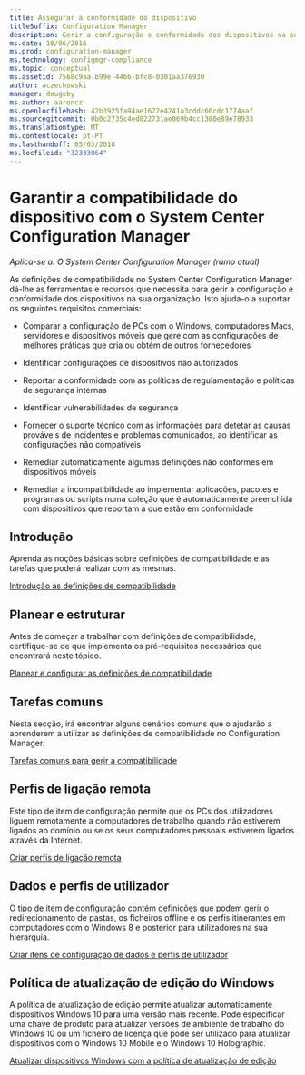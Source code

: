 ```yaml
---
title: Assegurar a conformidade do dispositivo
titleSuffix: Configuration Manager
description: Gerir a configuração e conformidade dos dispositivos na sua organização ao utilizar o System Center Configuration Manager.
ms.date: 10/06/2016
ms.prod: configuration-manager
ms.technology: configmgr-compliance
ms.topic: conceptual
ms.assetid: 7568c9aa-b99e-4466-bfc8-0301aa376930
author: aczechowski
manager: dougeby
ms.author: aaroncz
ms.openlocfilehash: 42b3925fa94ae1672e4241a3cddc66cdc1774aaf
ms.sourcegitcommit: 0b0c2735c4ed822731ae069b4cc1380e89e78933
ms.translationtype: MT
ms.contentlocale: pt-PT
ms.lasthandoff: 05/03/2018
ms.locfileid: "32333064"
---
```

# <a name="ensure-device-compliance-with-system-center-configuration-manager"></a>Garantir a compatibilidade do dispositivo com o System Center Configuration Manager

*Aplica-se a: O System Center Configuration Manager (ramo atual)*

As definições de compatibilidade no System Center Configuration Manager dá-lhe as ferramentas e recursos que necessita para gerir a configuração e conformidade dos dispositivos na sua organização. Isto ajuda-o a suportar os seguintes requisitos comerciais:  

-   Comparar a configuração de PCs com o Windows, computadores Macs, servidores e dispositivos móveis que gere com as configurações de melhores práticas que cria ou obtém de outros fornecedores  

-   Identificar configurações de dispositivos não autorizados  

-   Reportar a conformidade com as políticas de regulamentação e políticas de segurança internas  

-   Identificar vulnerabilidades de segurança  

-   Fornecer o suporte técnico com as informações para detetar as causas prováveis de incidentes e problemas comunicados, ao identificar as configurações não compatíveis  

-   Remediar automaticamente algumas definições não conformes em dispositivos móveis  

-   Remediar a incompatibilidade ao implementar aplicações, pacotes e programas ou scripts numa coleção que é automaticamente preenchida com dispositivos que reportam a que estão em conformidade  


## <a name="get-started"></a>Introdução  
 Aprenda as noções básicas sobre definições de compatibilidade e as tarefas que poderá realizar com as mesmas.  

 [Introdução às definições de compatibilidade](../../compliance/get-started/get-started-with-compliance-settings.md)  

## <a name="plan-and-design"></a>Planear e estruturar  
 Antes de começar a trabalhar com definições de compatibilidade, certifique-se de que implementa os pré-requisitos necessários que encontrará neste tópico.  

 [Planear e configurar as definições de compatibilidade](../../compliance/plan-design/plan-for-and-configure-compliance-settings.md)  

## <a name="common-tasks"></a>Tarefas comuns  
 Nesta secção, irá encontrar alguns cenários comuns que o ajudarão a aprenderem a utilizar as definições de compatibilidade no Configuration Manager.  

 [Tarefas comuns para gerir a compatibilidade](../../compliance/plan-design/common-tasks-for-managing-compliance.md)  

## <a name="remote-connection-profiles"></a>Perfis de ligação remota  
 Este tipo de item de configuração permite que os PCs dos utilizadores liguem remotamente a computadores de trabalho quando não estiverem ligados ao domínio ou se os seus computadores pessoais estiverem ligados através da Internet.  

 [Criar perfis de ligação remota](/sccm/compliance/deploy-use/create-remote-connection-profiles)  

## <a name="user-data-and-profiles"></a>Dados e perfis de utilizador  
 O tipo de item de configuração contém definições que podem gerir o redirecionamento de pastas, os ficheiros offline e os perfis itinerantes em computadores com o Windows 8 e posterior para utilizadores na sua hierarquia.  

 [Criar itens de configuração de dados e perfis de utilizador](/sccm/compliance/deploy-use/create-user-data-and-profiles-configuration-items)  

## <a name="windows-edition-upgrade-policy"></a>Política de atualização de edição do Windows  
 A política de atualização de edição permite atualizar automaticamente dispositivos Windows 10 para uma versão mais recente. Pode especificar uma chave de produto para atualizar versões de ambiente de trabalho do Windows 10 ou um ficheiro de licença que pode ser utilizado para atualizar dispositivos com o Windows 10 Mobile e o Windows 10 Holographic.  

 [Atualizar dispositivos Windows com a política de atualização de edição](/sccm/compliance/deploy-use/upgrade-windows-version)  
